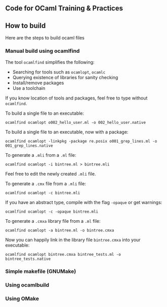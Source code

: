 ## Code for OCaml Training & Practices

## How to build

Here are the steps to build ocaml files

### Manual build using ocamlfind

The tool `ocamlfind` simplifies the following:

* Searching for tools such as `ocamlopt`, `ocamlc`
* Querying existence of libraries for sanity checking
* Install/remove packages
* Use a toolchain

If you know location of tools and packages, feel free to type without `ocamlfind`.

To build a single file to an executable:

```
ocamlfind ocamlopt o002_hello_user.ml -o 002_hello_user.native
```

To build a single file to an executable, now with a package:

```
ocamlfind ocamlopt -linkpkg -package re.posix o001_grep_lines.ml -o 001_grep_lines.native
```

To generate a `.mli` from a `.ml` file:

```
ocamlfind ocamlopt -i bintree.ml > bintree.mli
```

Feel free to edit the newly created `.mli` file.

To generate a `.cmx` file from a `.mli` file:

```
ocamlfind ocamlopt -c bintree.mli
```

If you have an abstract type, compile with the flag `-opaque` or get warnings:

```
ocamlfind ocamlopt -c -opaque bintree.mli
```

To generate a `.cmxa` library file from a `.ml` file:

```
ocamlfind ocamlopt -a bintree.ml -o bintree.cmxa
```

Now you can happily link in the library file `bintree.cmxa` into your executable:

```
ocamlfind ocamlopt bintree.cmxa bintree_tests.ml -o bintree_tests.native
```

### Simple makefile (GNUMake)

### Using ocamlbuild

### Using OMake

